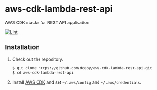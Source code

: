 aws-cdk-lambda-rest-api
=======================

AWS CDK stacks for REST API application

[![Lint](https://github.com/dceoy/aws-lambda-rest-api/actions/workflows/lint.yml/badge.svg)](https://github.com/dceoy/aws-lambda-rest-api/actions/workflows/lint.yml)

Installation
------------

1.  Check out the repository.

    ```sh
    $ git clone https://github.com/dceoy/aws-cdk-lambda-rest-api.git
    $ cd aws-cdk-lambda-rest-api
    ```

2.  Install [AWS CDK](https://docs.aws.amazon.com/cdk/v2/guide/getting_started.html) and set `~/.aws/config` and `~/.aws/credentials`.
